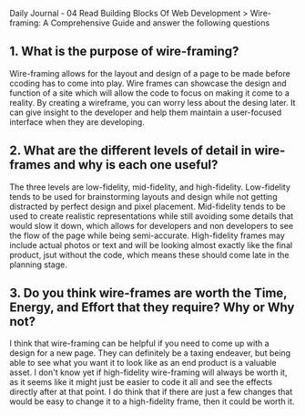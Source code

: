 Daily Journal - 04
Read Building Blocks Of Web Development > Wire-framing: A Comprehensive Guide and answer the following questions
## 1. What is the purpose of wire-framing?

Wire-framing allows for the layout and design of a page to be made before ccoding has to come into play. Wire frames can showcase the design and function of a site which will allow the code to focus on making it come to a reality. By creating  a wireframe, you can worry less about the desing later. It can give insight to the developer and help them maintain a user-focused interface when they are developing.

## 2. What are the different levels of detail in wire-frames and why is each one useful?

The three levels are low-fidelity, mid-fidelity, and high-fidelity. Low-fidelity tends to be used for brainstorming layouts and design while not getting distracted by perfect design and pixel placement. Mid-fidelity tends to be used to create realistic representations while still avoiding some details that would slow it down, which allows for developers and non developers to see the flow of the page while being semi-accurate. High-fidelity frames may include actual photos or text and will be looking almost exactly like the final product, jsut without the code, which means these should come late in the planning stage.

## 3. Do you think wire-frames are worth the Time, Energy, and Effort that they require? Why or Why not?

I think that wire-framing can be helpful if you need to come up with a design for a new page. They can definitely be a taxing endeaver, but being able to see what you want it to look like as an end product is a valuable asset. I don't know yet if high-fidelity wire-framing will always be worth it, as it seems like it might just be easier to code it all and see the effects directly after at that point. I do think that if there are just a few changes that would be easy to change it to a high-fidelity frame, then it could be worth it.